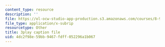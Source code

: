 ```yaml
---
content_type: resource
description: ''
file: https://ol-ocw-studio-app-production.s3.amazonaws.com/courses/8-962-general-relativity-spring-2020/4dc2f98e59bb9467fdff052296a1b067_6MssatXXAzc.srt
file_type: application/x-subrip
resourcetype: Other
title: 3play caption file
uid: 4dc2f98e-59bb-9467-fdff-052296a1b067
---
```


